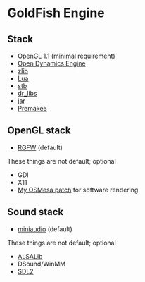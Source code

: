 # GoldFish Engine

## Stack
 - OpenGL 1.1 (minimal requirement)
 - [Open Dynamics Engine](https://ode.org)
 - [zlib](https://zlib.net)
 - [Lua](https://lua.org)
 - [stb](https://github.com/nothings/stb)
 - [dr\_libs](https://github.com/mackron/dr_libs)
 - [jar](https://github.com/kd7tck/jar)
 - [Premake5](https://premake.github.io)

## OpenGL stack
 - [RGFW](https://github.com/ColleagueRiley/RGFW) (default)

These things are not default; optional
 - GDI
 - X11
 - [My OSMesa patch](https://github.com/nishiowo/osmesa) for software rendering

## Sound stack
 - [miniaudio](https://github.com/mackron/miniaudio) (default)

These things are not default; optional
 - [ALSALib](https://www.alsa-project.org)
 - DSound/WinMM
 - [SDL2](https://wiki.libsdl.org/SDL2)
